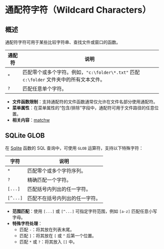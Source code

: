 # 通配符字符（Wildcard Characters）

## 概述

通配符字符可用于某些比较字符串、查找文件或窗口的函数。

| 通配符 | 说明 |
|--------|------|
| `*`    | 匹配零个或多个字符。例如，`"c:\folder\*.txt"` 匹配 `c:\folder` 文件夹中的所有文本文件。 |
| `?`    | 匹配任意单个字符。 |

- **文件函数限制**：支持通配符的文件函数通常仅允许在文件名部分使用通配符。
- **菜单属性**：在菜单属性的“包含/排除”字段中，通配符可用于文件路径的任意位置。
- **相关内容**：[matchw](IDP_MATCHW.html)

## SQLite GLOB

在 [Sqlite](IDP_SQLITE.html) 函数的 SQL 查询中，可使用 `GLOB` 运算符，支持以下特殊字符：

| 字符 | 说明 |
|------|------|
| `*`  | 匹配零个或多个字符序列。 |
| `?`  | 精确匹配一个字符。 |
| `[...]` | 匹配括号内列出的任一字符。 |
| `[^...]` | 匹配不在括号内列出的任一字符。 |

- **范围匹配**：使用 `[...]` 或 `[^...]` 可指定字符范围，例如 `[a-z]` 匹配任意小写字母。
- **特殊字符处理**：
  - 匹配 `-`：将其放在列表末尾。
  - 匹配 `]`：将其放在 `[` 或 `^` 后第一个位置。
  - 匹配 `*` 或 `?`：将其放入 `[]` 中。